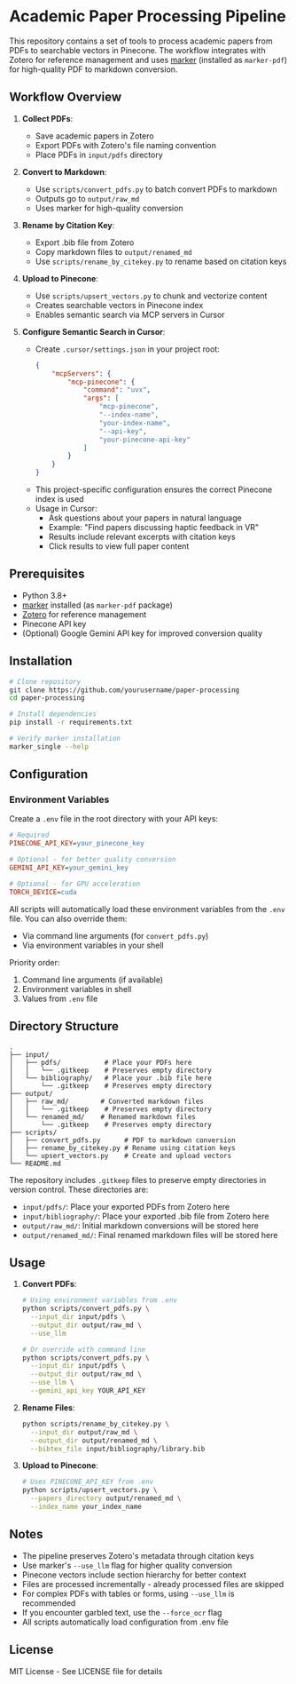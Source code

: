 # Academic Paper Processing Pipeline

This repository contains a set of tools to process academic papers from PDFs to searchable vectors in Pinecone. The workflow integrates with Zotero for reference management and uses [marker](https://github.com/VikParuchuri/marker) (installed as `marker-pdf`) for high-quality PDF to markdown conversion.

## Workflow Overview

1. **Collect PDFs**: 
   - Save academic papers in Zotero
   - Export PDFs with Zotero's file naming convention
   - Place PDFs in `input/pdfs` directory

2. **Convert to Markdown**:
   - Use `scripts/convert_pdfs.py` to batch convert PDFs to markdown
   - Outputs go to `output/raw_md`
   - Uses marker for high-quality conversion

3. **Rename by Citation Key**:
   - Export .bib file from Zotero
   - Copy markdown files to `output/renamed_md`
   - Use `scripts/rename_by_citekey.py` to rename based on citation keys

4. **Upload to Pinecone**:
   - Use `scripts/upsert_vectors.py` to chunk and vectorize content
   - Creates searchable vectors in Pinecone index
   - Enables semantic search via MCP servers in Cursor

5. **Configure Semantic Search in Cursor**:
   - Create `.cursor/settings.json` in your project root:
     ```json
     {
         "mcpServers": {
             "mcp-pinecone": {
                 "command": "uvx",
                 "args": [
                     "mcp-pinecone",
                     "--index-name",
                     "your-index-name",
                     "--api-key",
                     "your-pinecone-api-key"
                 ]
             }
         }
     }
     ```
   - This project-specific configuration ensures the correct Pinecone index is used
   - Usage in Cursor:
     - Ask questions about your papers in natural language
     - Example: "Find papers discussing haptic feedback in VR"
     - Results include relevant excerpts with citation keys
     - Click results to view full paper content

## Prerequisites

- Python 3.8+
- [marker](https://github.com/VikParuchuri/marker) installed (as `marker-pdf` package)
- [Zotero](https://www.zotero.org/) for reference management
- Pinecone API key
- (Optional) Google Gemini API key for improved conversion quality

## Installation

```bash
# Clone repository
git clone https://github.com/yourusername/paper-processing
cd paper-processing

# Install dependencies
pip install -r requirements.txt

# Verify marker installation
marker_single --help
```

## Configuration

### Environment Variables
Create a `.env` file in the root directory with your API keys:
```ini
# Required
PINECONE_API_KEY=your_pinecone_key

# Optional - for better quality conversion
GEMINI_API_KEY=your_gemini_key

# Optional - for GPU acceleration
TORCH_DEVICE=cuda
```

All scripts will automatically load these environment variables from the `.env` file. You can also override them:
- Via command line arguments (for `convert_pdfs.py`)
- Via environment variables in your shell

Priority order:
1. Command line arguments (if available)
2. Environment variables in shell
3. Values from `.env` file

## Directory Structure

```
.
├── input/
│   ├── pdfs/           # Place your PDFs here
│   │   └── .gitkeep    # Preserves empty directory
│   └── bibliography/   # Place your .bib file here
│       └── .gitkeep    # Preserves empty directory
├── output/
│   ├── raw_md/        # Converted markdown files
│   │   └── .gitkeep    # Preserves empty directory
│   └── renamed_md/    # Renamed markdown files
│       └── .gitkeep    # Preserves empty directory
├── scripts/
│   ├── convert_pdfs.py      # PDF to markdown conversion
│   ├── rename_by_citekey.py # Rename using citation keys
│   └── upsert_vectors.py    # Create and upload vectors
└── README.md
```

The repository includes `.gitkeep` files to preserve empty directories in version control. These directories are:
- `input/pdfs/`: Place your exported PDFs from Zotero here
- `input/bibliography/`: Place your exported .bib file from Zotero here
- `output/raw_md/`: Initial markdown conversions will be stored here
- `output/renamed_md/`: Final renamed markdown files will be stored here

## Usage

1. **Convert PDFs**:
   ```bash
   # Using environment variables from .env
   python scripts/convert_pdfs.py \
     --input_dir input/pdfs \
     --output_dir output/raw_md \
     --use_llm

   # Or override with command line
   python scripts/convert_pdfs.py \
     --input_dir input/pdfs \
     --output_dir output/raw_md \
     --use_llm \
     --gemini_api_key YOUR_API_KEY
   ```

2. **Rename Files**:
   ```bash
   python scripts/rename_by_citekey.py \
     --input_dir output/raw_md \
     --output_dir output/renamed_md \
     --bibtex_file input/bibliography/library.bib
   ```

3. **Upload to Pinecone**:
   ```bash
   # Uses PINECONE_API_KEY from .env
   python scripts/upsert_vectors.py \
     --papers_directory output/renamed_md \
     --index_name your_index_name
   ```

## Notes

- The pipeline preserves Zotero's metadata through citation keys
- Use marker's `--use_llm` flag for higher quality conversion
- Pinecone vectors include section hierarchy for better context
- Files are processed incrementally - already processed files are skipped
- For complex PDFs with tables or forms, using `--use_llm` is recommended
- If you encounter garbled text, use the `--force_ocr` flag
- All scripts automatically load configuration from .env file

## License

MIT License - See LICENSE file for details 